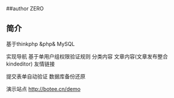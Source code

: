 ﻿##author  ZERO

## 简介
基于thinkphp &php& MySQL 

实现导航
基于单用户组权限验证规则
分类内容
文章内容(文章发布整合kindeditor)
友情链接

提交表单自动验证
数据库备份还原

演示站点
http://botee.cn/demo


